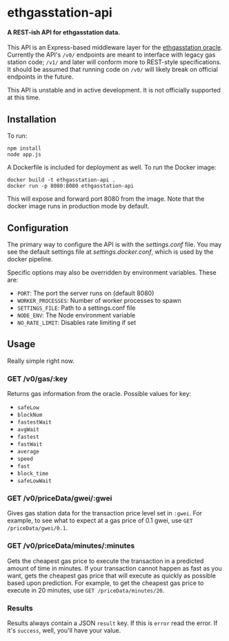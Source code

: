 # ethgasstation-api
#### A REST-ish API for ethgasstation data.

This API is an Express-based middleware layer for the [ethgasstation
oracle](https://github.com/ethgasstation/ethgasstation-adaptive-oracle).
Currently the API's `/v0/` endpoints are meant to interface with legacy
gas station code; `/v1/` and later will conform more to REST-style
specifications. It should be assumed that running code on `/v0/` will likely
break on official endpoints in the future.

This API is unstable and in active development. It is not officially
supported at this time.

## Installation

To run:

```
npm install
node app.js
```

A Dockerfile is included for deployment as well. To run the Docker image:

```
docker build -t ethgasstation-api .
docker run -p 8080:8080 ethgasstation-api
```

This will expose and forward port 8080 from the image. Note that the docker
image runs in production mode by default.

## Configuration

The primary way to configure the API is with the *settings.conf* file. You may see
the default settings file at *settings.docker.conf*, which is used by the
docker pipeline.

Specific options may also be overridden by environment variables. These are:

* `PORT`: The port the server runs on (default 8080)
* `WORKER_PROCESSES`: Number of worker processes to spawn
* `SETTINGS_FILE`: Path to a settings.conf file
* `NODE_ENV`: The Node environment variable
* `NO_RATE_LIMIT`: Disables rate limiting if set


## Usage

Really simple right now.

### GET /v0/gas/:key

Returns gas information from the oracle. Possible values for key:

* `safeLow`
* `blockNum`
* `fastestWait`
* `avgWait`
* `fastest`
* `fastWait`
* `average`
* `speed`
* `fast`
* `block_time`
* `safeLowWait`


### GET /v0/priceData/gwei/:gwei

Gives gas station data for the transaction price level set in `:gwei`. For example, to see what to expect at
a gas price of 0.1 gwei, use `GET /priceData/gwei/0.1`.

### GET /v0/priceData/minutes/:minutes

Gets the cheapest gas price to execute the transaction in a predicted amount of time in minutes. If your 
transaction cannot happen as fast as you want, gets the cheapest gas price that will execute as quickly as
possible based upon prediction. For example, to get the cheapest gas price to execute in 20 minutes, use
`GET /priceData/minutes/20`.


### Results

Results always contain a JSON `result` key. If this is `error` read the error. If it's `success`, well, you'll have your value.
